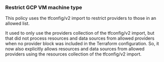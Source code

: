 ### Restrict GCP VM machine type

This policy uses the tfconfig/v2 import to restrict providers to those
in an allowed list.

It used to only use the providers collection of the tfconfig/v2 import, but
that did not process resources and data sources from allowed providers
when no provider block was included in the Terraform configuration. So, it now
also explicitly allows resources and data sources from allowed providers using
the resources collection of the tfconfig/v2 import.
